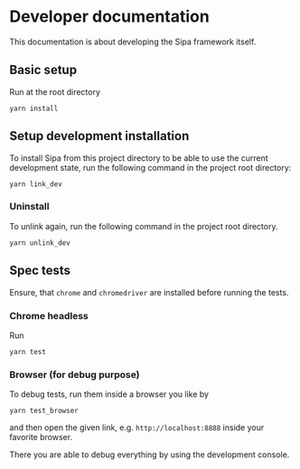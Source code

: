 # Developer documentation
This documentation is about developing the Sipa framework itself.

## Basic setup
Run at the root directory
```
yarn install
```

## Setup development installation
To install Sipa from this project directory to be able to use the current development state, run the following command in the project root directory:
```
yarn link_dev
```

### Uninstall
To unlink again, run the following command in the project root directory.
```
yarn unlink_dev
```

## Spec tests
Ensure, that `chrome` and `chromedriver` are installed before running the tests.

### Chrome headless
Run
```
yarn test
```

### Browser (for debug purpose)
To debug tests, run them inside a browser you like by
```
yarn test_browser
```
and then open the given link, e.g. `http://localhost:8888` inside your favorite browser.

There you are able to debug everything by using the development console.